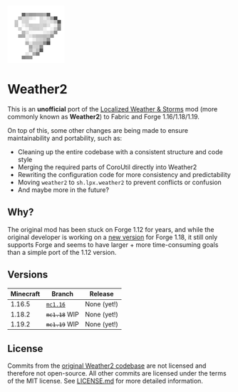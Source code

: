 ![Weather2](common/src/main/resources/assets/weather2/icon.png)

# Weather2

This is an **unofficial** port of the [Localized Weather & Storms](https://coros.us/mods/weather2) mod (more commonly known as **Weather2**) to Fabric and Forge 1.16/1.18/1.19.

On top of this, some other changes are being made to ensure maintainability and portability, such as:

* Cleaning up the entire codebase with a consistent structure and code style
* Merging the required parts of CoroUtil directly into Weather2
* Rewriting the configuration code for more consistency and predictability
* Moving `weather2` to `sh.lpx.weather2` to prevent conflicts or confusion
* And maybe more in the future?

## Why?

The original mod has been stuck on Forge 1.12 for years, and while the original developer is working on a [new version](https://github.com/Corosauce/weather2/tree/1.18_post_lt) for Forge 1.18, it still only supports Forge and seems to have larger + more time-consuming goals than a simple port of the 1.12 version.

## Versions

| Minecraft | Branch                                                         | Release     |
|-----------|----------------------------------------------------------------|-------------|
| 1.16.5    | [`mc1.16`](https://github.com/TheLukeGuy/weather2/tree/mc1.16) | None (yet!) |
| 1.18.2    | <code><del>mc1.18</del></code> WIP                             | None (yet!) |
| 1.19.2    | <code><del>mc1.19</del></code> WIP                             | None (yet!) |

## License

Commits from the [original Weather2 codebase](https://github.com/TheLukeGuy/weather2/tree/mc1.12/corosus) are not licensed and therefore not open-source. All other commits are licensed under the terms of the MIT license. See [LICENSE.md](LICENSE.md) for more detailed information.
